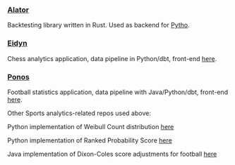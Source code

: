 ### [Alator](https://github.com/calumrussell/alator)
Backtesting library written in Rust. Used as backend for [Pytho](https://pytho.uk).

### [Eidyn](https://github.com/calumrussell/eidyn)
Chess analytics application, data pipeline in Python/dbt, front-end [here](https://chess.ratioentrybuyer.com).

### [Ponos](https://github.com/calumrussell/ponos)
Football statistics application, data pipeline with Java/Python/dbt, front-end [here](https://football.ratioentrybuyer.com).

Other Sports analytics-related repos used above:

Python implementation of Weibull Count distribution [here](https://github.com/calumrussell/WeibullDistributionPython)

Python implementation of Ranked Probability Score [here](https://github.com/calumrussell/RankedProbabilityScorePython)

Java implementation of Dixon-Coles score adjustments for football [here](https://github.com/calumrussell/PoissonDixonColesJava)
